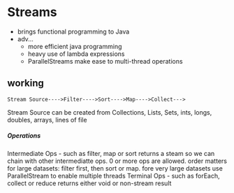 # Streams
* brings functional programming to Java
* adv...
  * more efficient java programming
  * heavy use of lambda expressions
  * ParallelStreams make ease to multi-thread operations 

## working

`Stream Source---->Filter---->Sort---->Map---->Collect--->`

Stream Source can be created from Collections, Lists, Sets, ints, longs, doubles, arrays, lines of file

##### Operations
Intermediate Ops - such as filter, map or sort returns a steam so we can chain with other intermediatte ops.  0 or more ops are allowed.  order matters for large datasets: filter first, then sort or map.  fore very large datasets use ParallelStream to enable multiple threads
Terminal Ops - such as forEach, collect or reduce returns either void or non-stream result
